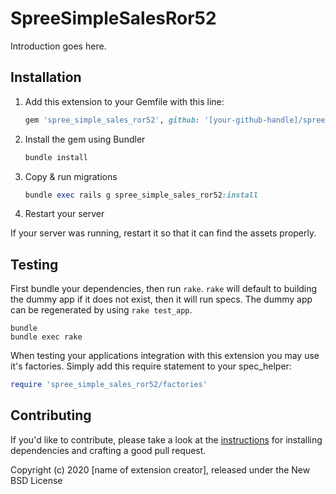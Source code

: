 # SpreeSimpleSalesRor52

Introduction goes here.

## Installation

1. Add this extension to your Gemfile with this line:

    ```ruby
    gem 'spree_simple_sales_ror52', github: '[your-github-handle]/spree_simple_sales_ror52'
    ```

2. Install the gem using Bundler

    ```ruby
    bundle install
    ```

3. Copy & run migrations

    ```ruby
    bundle exec rails g spree_simple_sales_ror52:install
    ```

4. Restart your server

  If your server was running, restart it so that it can find the assets properly.

## Testing

First bundle your dependencies, then run `rake`. `rake` will default to building the dummy app if it does not exist, then it will run specs. The dummy app can be regenerated by using `rake test_app`.

```shell
bundle
bundle exec rake
```

When testing your applications integration with this extension you may use it's factories.
Simply add this require statement to your spec_helper:

```ruby
require 'spree_simple_sales_ror52/factories'
```

## Contributing

If you'd like to contribute, please take a look at the
[instructions](CONTRIBUTING.md) for installing dependencies and crafting a good
pull request.

Copyright (c) 2020 [name of extension creator], released under the New BSD License
